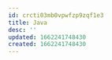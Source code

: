 ```yaml
---
id: crcti03mb0vpwfzp9zqf1e3
title: Java
desc: ''
updated: 1662241748430
created: 1662241748430
---
```


